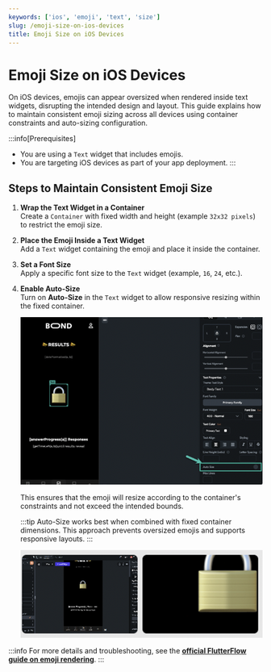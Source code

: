 ```yaml
---
keywords: ['ios', 'emoji', 'text', 'size']
slug: /emoji-size-on-ios-devices
title: Emoji Size on iOS Devices
---
```


# Emoji Size on iOS Devices

On iOS devices, emojis can appear oversized when rendered inside text widgets, disrupting the intended design and layout. This guide explains how to maintain consistent emoji sizing across all devices using container constraints and auto-sizing configuration.

:::info[Prerequisites]
- You are using a `Text` widget that includes emojis.
- You are targeting iOS devices as part of your app deployment.
:::

## Steps to Maintain Consistent Emoji Size

1. **Wrap the Text Widget in a Container**  
   Create a `Container` with fixed width and height (example `32x32 pixels`) to restrict the emoji size.

2. **Place the Emoji Inside a Text Widget**  
   Add a `Text` widget containing the emoji and place it inside the container.

3. **Set a Font Size**  
   Apply a specific font size to the `Text` widget (example, `16`, `24`, etc.).

4. **Enable Auto-Size**  
   Turn on **Auto-Size** in the `Text` widget to allow responsive resizing within the fixed container.

   ![](../assets/20250430121253238523.png)

   This ensures that the emoji will resize according to the container's constraints and not exceed the intended bounds.

   :::tip
   Auto-Size works best when combined with fixed container dimensions. This approach prevents oversized emojis and supports responsive layouts.
   :::

   ![](../assets/20250430121252902305.png)

:::info
For more details and troubleshooting, see the **[official FlutterFlow guide on emoji rendering](https://intercom.help/flutterflow/en/articles/7044370-text-emoji-is-very-large-on-some-ios-devices)**.
:::
